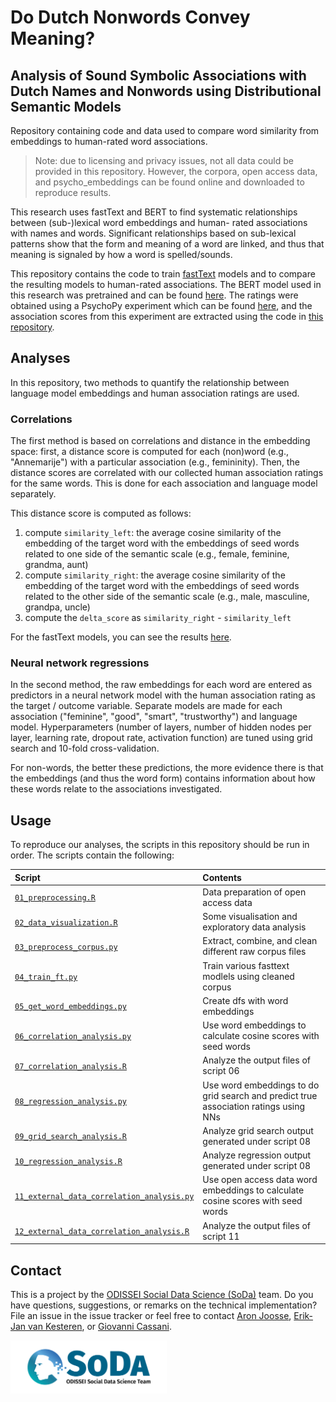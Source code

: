 # Do Dutch Nonwords Convey Meaning?
## Analysis of Sound Symbolic Associations with Dutch Names and Nonwords using Distributional Semantic Models

Repository containing code and data used to compare word similarity from embeddings to human-rated word associations.

> Note: due to licensing and privacy issues, not all data could be provided in this repository. However, the corpora, open access data, and psycho_embeddings can be found online and downloaded to reproduce results.

This research uses fastText and BERT to find systematic relationships between (sub-)lexical word embeddings and human-
rated associations with names and words. Significant relationships based on sub-lexical patterns show that the form 
and meaning of a word are linked, and thus that meaning is signaled by how a word is spelled/sounds. 

This repository contains the code to train [fastText](https://fasttext.cc/) models and to compare the resulting models to human-rated associations. The BERT model used in this research was pretrained and can be found [here](https://huggingface.co/pdelobelle/robbert-v2-dutch-base). The ratings were obtained using a PsychoPy experiment which can be found [here](https://github.com/sodascience/word_norms_survey), and the association scores from this experiment are extracted using the code in [this repository](https://github.com/sodascience/bestworst_analysis).

<!-- Analyses -->
## Analyses
In this repository, two methods to quantify the relationship between language model embeddings and human association ratings are used. 

### Correlations
The first method is based on correlations and distance in the embedding space: first, a distance score is computed for each (non)word (e.g., "Annemarije") with a particular association (e.g., femininity). Then, the distance scores are correlated with our collected human association ratings for the same words. This is done for each association and language model separately.

This distance score is computed as follows: 
1. compute `similarity_left`: the average cosine similarity of the embedding of the target word with the embeddings of seed words related to one side of the semantic scale (e.g., female, feminine, grandma, aunt)
2. compute `similarity_right`: the average cosine similarity of the embedding of the target word with the embeddings of seed words related to the other side of the semantic scale (e.g., male, masculine, grandpa, uncle)
3. compute the `delta_score` as `similarity_right` - `similarity_left` 

For the fastText models, you can see the results [here](./results/analyses/correlation_analysis/correlations_ft0_&_2-5_bootstrap=False.csv). 

### Neural network regressions
In the second method, the raw embeddings for each word are entered as predictors in a neural network model with the human association rating as the target / outcome variable. Separate models are made for each association ("feminine", "good", "smart", "trustworthy") and language model. Hyperparameters (number of layers, number of hidden nodes per layer, learning rate, dropout rate, activation function) are tuned using grid search and 10-fold cross-validation.

For non-words, the better these predictions, the more evidence there is that the embeddings (and thus the word form) contains information about how these words relate to the associations investigated.

<!-- USAGE -->
## Usage

To reproduce our analyses, the scripts in this repository should be run in order. The scripts contain the following:

| Script                                                                                    | Contents                                                                            |
| :---------------------------------------------------------------------------------------- | :---------------------------------------------------------------------------------- |
| [`01_preprocessing.R`](./01_preprocessing.R)                                              | Data preparation of open access data                                                |
| [`02_data_visualization.R`](./02_data_visualization.R)                                    | Some visualisation and exploratory data analysis                                    |
| [`03_preprocess_corpus.py`](./03_preprocess_corpus.py)                                    | Extract, combine, and clean different raw corpus files                              |
| [`04_train_ft.py`](./04_train_ft.py)                                                      | Train various fasttext modlels using cleaned corpus                                 |
| [`05_get_word_embeddings.py`](./05_get_word_embeddings.py)                                | Create dfs with word embeddings                                                     |
| [`06_correlation_analysis.py`](./06_correlation_analysis.py)                              | Use word embeddings to calculate cosine scores with seed words                      |
| [`07_correlation_analysis.R`](./07_correlation_analysis.R)                                | Analyze the output files of script 06                                               |
| [`08_regression_analysis.py`](./08_regression_analysis.py)                                | Use word embeddings to do grid search and predict true association ratings using NNs|
| [`09_grid_search_analysis.R`](./09_grid_search_analysis.R)                                | Analyze grid search output generated under script 08                                |
| [`10_regression_analysis.R`](./10_regression_analysis.R)                                  | Analyze regression output generated under script 08                                 |
| [`11_external_data_correlation_analysis.py`](./11_external_data_correlation_analysis.py)  | Use open access data word embeddings to calculate cosine scores with seed words     |
| [`12_external_data_correlation_analysis.R`](./12_external_data_correlation_analysis.R)    | Analyze the output files of script 11                                               |


<!-- CONTACT -->
## Contact
This is a project by the [ODISSEI Social Data Science (SoDa)](https://odissei-data.nl/nl/soda/) team.
Do you have questions, suggestions, or remarks on the technical implementation? File an issue in the
issue tracker or feel free to contact [Aron Joosse](https://github.com/aron2vec), [Erik-Jan van Kesteren](https://github.com/vankesteren), or [Giovanni Cassani](https://github.com/GiovanniCassani).

<img src="docs/soda.png" alt="SoDa logo" width="250px"/> 